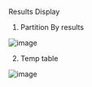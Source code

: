 Results Display
1. Partition By results
   
![image](https://github.com/kamibrenda/sql-tut/assets/42267047/07bb5504-632a-4d8c-80ab-0df336554d57)


2. Temp table

![image](https://github.com/kamibrenda/sql-tut/assets/42267047/5d47267d-0f92-456b-bed9-452eedc3bbc5)
